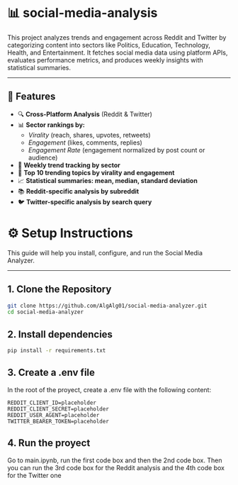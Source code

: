 # 📊 social-media-analysis

This project analyzes trends and engagement across Reddit and Twitter by categorizing content into sectors like Politics, Education, Technology, Health, and Entertainment. It fetches social media data using platform APIs, evaluates performance metrics, and produces weekly insights with statistical summaries.

---

## 🚀 Features

- 🔍 **Cross-Platform Analysis** (Reddit & Twitter)
- 📊 **Sector rankings by:**
  - *Virality* (reach, shares, upvotes, retweets)
  - *Engagement* (likes, comments, replies)
  - *Engagement Rate* (engagement normalized by post count or audience)
- 📅 **Weekly trend tracking by sector**
- 🧠 **Top 10 trending topics by virality and engagement**
- 📈 **Statistical summaries: mean, median, standard deviation**
- 📚 **Reddit-specific analysis by subreddit**
- 🐦 **Twitter-specific analysis by search query**

# ⚙️ Setup Instructions

This guide will help you install, configure, and run the Social Media Analyzer.

---

## 1. Clone the Repository

```bash
git clone https://github.com/AlgAlg01/social-media-analyzer.git
cd social-media-analyzer
```

## 2. Install dependencies

```bash
pip install -r requirements.txt
```
## 3. Create a .env file
In the root of the proyect, create a .env file with the following content:
```env
REDDIT_CLIENT_ID=placeholder
REDDIT_CLIENT_SECRET=placeholder
REDDIT_USER_AGENT=placeholder
TWITTER_BEARER_TOKEN=placeholder
```
## 4. Run the proyect
Go to main.ipynb, run the first code box and then the 2nd code box. Then you can run the 3rd code box for the Reddit analysis and the 4th code box for the Twitter one
